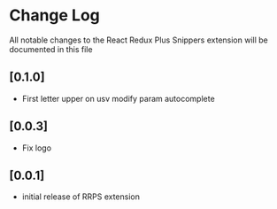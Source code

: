 # Change Log

All notable changes to the React Redux Plus Snippers extension will be documented in this file

## [0.1.0]

- First letter upper on usv modify param autocomplete
## [0.0.3]

- Fix logo

## [0.0.1]

- initial release of RRPS extension